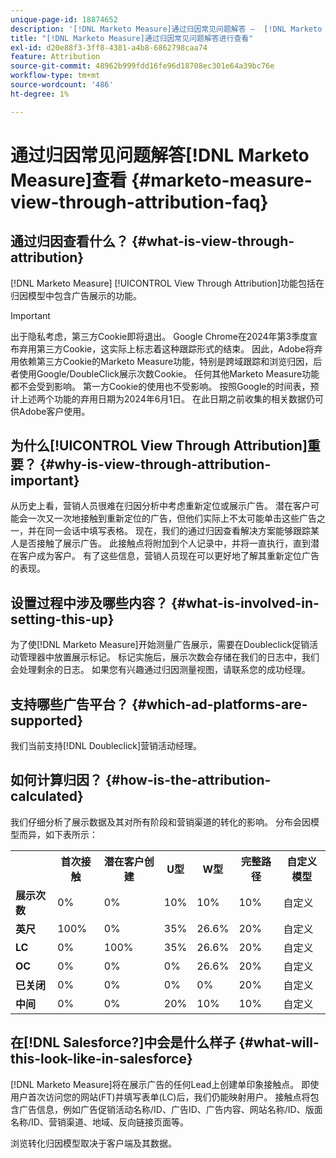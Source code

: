 ```yaml
---
unique-page-id: 18874652
description: '[!DNL Marketo Measure]通过归因常见问题解答 —  [!DNL Marketo Measure]查看'
title: "[!DNL Marketo Measure]通过归因常见问题解答进行查看"
exl-id: d20e88f3-3ff8-4381-a4b8-6862798caa74
feature: Attribution
source-git-commit: 48962b999fdd16fe96d18708ec301e64a39bc76e
workflow-type: tm+mt
source-wordcount: '486'
ht-degree: 1%

---
```


# 通过归因常见问题解答[!DNL Marketo Measure]查看 {#marketo-measure-view-through-attribution-faq}

## 通过归因查看什么？ {#what-is-view-through-attribution}

[!DNL Marketo Measure] [!UICONTROL View Through Attribution]功能包括在归因模型中包含广告展示的功能。

>[!IMPORTANT]
>
>出于隐私考虑，第三方Cookie即将退出。 Google Chrome在2024年第3季度宣布弃用第三方Cookie，这实际上标志着这种跟踪形式的结束。 因此，Adobe将弃用依赖第三方Cookie的Marketo Measure功能，特别是跨域跟踪和浏览归因，后者使用Google/DoubleClick展示次数Cookie。 任何其他Marketo Measure功能都不会受到影响。 第一方Cookie的使用也不受影响。 按照Google的时间表，预计上述两个功能的弃用日期为2024年6月1日。 在此日期之前收集的相关数据仍可供Adobe客户使用。

## 为什么[!UICONTROL View Through Attribution]重要？ {#why-is-view-through-attribution-important}

从历史上看，营销人员很难在归因分析中考虑重新定位或展示广告。 潜在客户可能会一次又一次地接触到重新定位的广告，但他们实际上不太可能单击这些广告之一，并在同一会话中填写表格。 现在，我们的通过归因查看解决方案能够跟踪某人是否接触了展示广告。 此接触点将附加到个人记录中，并将一直执行，直到潜在客户成为客户。 有了这些信息，营销人员现在可以更好地了解其重新定位广告的表现。

## 设置过程中涉及哪些内容？ {#what-is-involved-in-setting-this-up}

为了使[!DNL Marketo Measure]开始测量广告展示，需要在Doubleclick促销活动管理器中放置展示标记。 标记实施后，展示次数会存储在我们的日志中，我们会处理剩余的日志。 如果您有兴趣通过归因测量视图，请联系您的成功经理。

## 支持哪些广告平台？ {#which-ad-platforms-are-supported}

我们当前支持[!DNL Doubleclick]营销活动经理。

## 如何计算归因？ {#how-is-the-attribution-calculated}

我们仔细分析了展示数据及其对所有阶段和营销渠道的转化的影响。 分布会因模型而异，如下表所示：

<table> 
 <colgroup> 
  <col> 
  <col> 
  <col> 
  <col> 
  <col> 
  <col> 
  <col> 
 </colgroup> 
 <tbody> 
  <tr> 
   <th><br></th> 
   <th>首次接触</th> 
   <th>潜在客户创建</th> 
   <th>U型</th> 
   <th>W型</th> 
   <th>完整路径</th> 
   <th>自定义模型</th> 
  </tr> 
  <tr> 
   <td><strong>展示次数</strong></td> 
   <td>0%</td> 
   <td>0%</td> 
   <td>10%</td> 
   <td>10%</td> 
   <td>10%</td> 
   <td>自定义</td> 
  </tr> 
  <tr> 
   <td><strong>英尺</strong></td> 
   <td>100%</td> 
   <td>0%</td> 
   <td>35%</td> 
   <td>26.6%</td> 
   <td>20%</td> 
   <td>自定义</td> 
  </tr> 
  <tr> 
   <td><strong>LC</strong></td> 
   <td>0%</td> 
   <td>100%</td> 
   <td>35%</td> 
   <td>26.6%</td> 
   <td>20%</td> 
   <td>自定义</td> 
  </tr> 
  <tr> 
   <td><strong>OC</strong></td> 
   <td>0%</td> 
   <td>0%</td> 
   <td>0%</td> 
   <td>26.6%</td> 
   <td>20%</td> 
   <td>自定义</td> 
  </tr> 
  <tr> 
   <td><strong>已关闭</strong></td> 
   <td>0%</td> 
   <td>0%</td> 
   <td>0%</td> 
   <td>0%</td> 
   <td>20%</td> 
   <td>自定义</td> 
  </tr> 
  <tr> 
   <td><strong>中间</strong></td> 
   <td>0%</td> 
   <td>0%</td> 
   <td>20%</td> 
   <td>10%</td> 
   <td>10%</td> 
   <td>自定义</td> 
  </tr> 
 </tbody> 
</table>

## 在[!DNL Salesforce?]中会是什么样子 {#what-will-this-look-like-in-salesforce}

[!DNL Marketo Measure]将在展示广告的任何Lead上创建单印象接触点。 即使用户首次访问您的网站(FT)并填写表单(LC)后，我们仍能映射用户。 接触点将包含广告信息，例如广告促销活动名称/ID、广告ID、广告内容、网站名称/ID、版面名称/ID、营销渠道、地域、反向链接页面等。

浏览转化归因模型取决于客户端及其数据。
